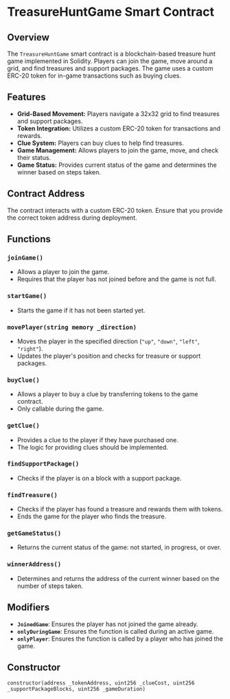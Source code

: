 # TreasureHuntGame Smart Contract

## Overview

The `TreasureHuntGame` smart contract is a blockchain-based treasure hunt game implemented in Solidity. Players can join the game, move around a grid, and find treasures and support packages. The game uses a custom ERC-20 token for in-game transactions such as buying clues.

## Features

- **Grid-Based Movement:** Players navigate a 32x32 grid to find treasures and support packages.
- **Token Integration:** Utilizes a custom ERC-20 token for transactions and rewards.
- **Clue System:** Players can buy clues to help find treasures.
- **Game Management:** Allows players to join the game, move, and check their status.
- **Game Status:** Provides current status of the game and determines the winner based on steps taken.

## Contract Address

The contract interacts with a custom ERC-20 token. Ensure that you provide the correct token address during deployment.

## Functions

### `joinGame()`

- Allows a player to join the game.
- Requires that the player has not joined before and the game is not full.

### `startGame()`

- Starts the game if it has not been started yet.

### `movePlayer(string memory _direction)`

- Moves the player in the specified direction (`"up"`, `"down"`, `"left"`, `"right"`).
- Updates the player's position and checks for treasure or support packages.

### `buyClue()`

- Allows a player to buy a clue by transferring tokens to the game contract.
- Only callable during the game.

### `getClue()`

- Provides a clue to the player if they have purchased one.
- The logic for providing clues should be implemented.

### `findSupportPackage()`

- Checks if the player is on a block with a support package.

### `findTreasure()`

- Checks if the player has found a treasure and rewards them with tokens.
- Ends the game for the player who finds the treasure.

### `getGameStatus()`

- Returns the current status of the game: not started, in progress, or over.

### `winnerAddress()`

- Determines and returns the address of the current winner based on the number of steps taken.

## Modifiers

- **`JoinedGame`**: Ensures the player has not joined the game already.
- **`onlyDuringGame`**: Ensures the function is called during an active game.
- **`onlyPlayer`**: Ensures the function is called by a player who has joined the game.

## Constructor

```solidity
constructor(address _tokenAddress, uint256 _clueCost, uint256 _supportPackageBlocks, uint256 _gameDuration)
